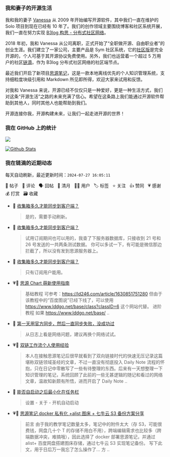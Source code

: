 ### 我和妻子的开源生活

我和我的妻子 [Vanessa](https://github.com/Vanessa219) 从 2009 年开始编写开源软件，其中我们一直在维护的 Solo 项目到现在已经有 10 年了。我们的创作领域主要围绕博客和社区系统开展，我们一直在努力实现 [B3log 构思 - 分布式社区网络](https://ld246.com/article/1546941897596)。

2018 年初，我和 Vanessa 从公司离职，正式开始了“全职做开源、自由职业者”的创业生涯。我们建立了一家公司，主要产品是 Sym 社区系统，它的[社区版](https://github.com/88250/symphony)是完全开源的，个人可基于其开源协议免费使用。另外，我们也运营着一个超过 5 万用户的社区[链滴](https://ld246.com)，作为 B3log 分布式社区网络的社区端节点。

最近我们开启了新项目[思源笔记](https://github.com/siyuan-note/siyuan)，这是一款本地离线优先的个人知识管理系统，支持细粒度块级引用和 Markdown 所见即所得，欢迎大家来试用和反馈。

对我和 Vanessa 来说，开源已经不仅仅只是一种爱好，更是一种生活方式，我们对这条“开源生活”之路的未来充满了信心。希望在这条路上我们能通过开源软件帮助到其他人，同时其他人也能帮助到我们。

开源连接你我，开源构建未来，让我们一起走进开源的世界！

### 我在 GitHub 上的统计

<a title="Hits" target="_blank" href="https://github.com/88250/88250"><img src="https://hits.b3log.org/88250/88250.svg"></a>

[![Github Stats](https://github-readme-stats.vercel.app/api?username=88250&theme=tokyonight&show_icons=true)](https://github.com/88250)

<!--events start -->

### 我在链滴的近期动态

每天自动刷新，最近更新时间：`2024-07-27 16:05:11`

📝 帖子 &nbsp; 💬 评论 &nbsp; 🗣 回帖 &nbsp; 🌙 清月 &nbsp; 👨‍💻 用户 &nbsp; 🏷️ 标签 &nbsp; ⭐️ 关注 &nbsp; 👍 赞同 &nbsp; 💗 感谢 &nbsp; 💰 打赏 &nbsp; 🗃 收藏

* 💬 [收集箱多久才能同步到客户端？](https://ld246.com/article/1721938605062/comment/1721985858463#comments)

  > 是的，需要手动刷新。
* 💬 [收集箱多久才能同步到客户端？](https://ld246.com/article/1721938605062/comment/1721974894401#comments)

  > 试用订阅期间也可以用的，我查了下服务器数据库，只接收到 21 号和 26 号发送的一共两条测试数据。 你可以多试一下，有可能是微信那边拦截了，所以没有发到思源服务器上。
* 💬 [收集箱多久才能同步到客户端？](https://ld246.com/article/1721938605062/comment/1721972335614#comments)

  > 只有订阅用户能用。
* 💗📝 [思源 Chart 萌新使用指南](https://ld246.com/article/1721906460386)

  > 基础教程 可参考：https://ld246.com/article/1630851751280 但由于该教程中的“百度图说”已经下线了，可以使用 https://www.lddgo.net/base/class?classID=6 这个网站代替。 进阶教程 如果 https://www.lddgo.net/base/ ..
* 💬 [第一天用官方同步，然后一直同步失败，没成功过](https://ld246.com/article/1721446535844/comment/1721878382740#comments)

  > 从日志上看是网络问题，建议再换个网络试试。
* 💗📝 [双链工作流个人使用经验](https://ld246.com/article/1721807032816)

  > 本人在接触思源笔记后很早就看到了双向链接时代的快速无压记录这篇堪称双链领域圣经的文章，不过一直没有彻底投入 Daily Note 流程的怀抱，只在日记中零散写了一些有待整理的东西。后来有一天想整理一下知识管理的笔记，系统回顾了此前的一些无甚逻辑的随记和看过的网络文章，温故知新颇有所悟，进而开启了 Daily Note  ..
* 💬 [能否自启动之后最小化在任务栏](https://ld246.com/article/1700008044486/comment/1721791532574#comments)

  > 设置 - 关于 - 开机自动启动
* 💗📝 [思源笔记 docker 私有化 +alist 图床 + 七牛云 S3 备份方案分享](https://ld246.com/article/1721755237701)

  > 前言 由于我的教学笔记数量太多，笔记中的附件太大（存 S3，可能很费钱，网盘几十个 T 的存储不用白不用），跨端编辑需求也比较多（跨端数据冲突，难搞哦），因此选择了 docker 部署思源笔记，并通过 alist+ 百度网盘搭建图床存储，通过七牛云 S3 实现笔记备份。 写下此文，用于日后万一我忘了怎么操作了... 方 ..


<!--events end -->
